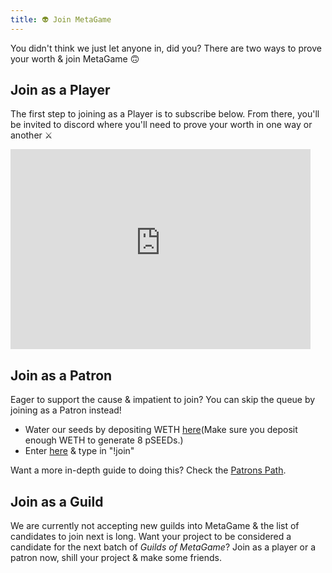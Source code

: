 ```yaml
---
title: 👽 Join MetaGame
---
```

You didn't think we just let anyone in, did you?
There are two ways to prove your worth & join MetaGame 🙃

## Join as a Player
The first step to joining as a Player is to subscribe below.
From there, you'll be invited to discord where you'll need to prove your worth in one way or another ⚔️

<iframe 
    src="https://metagame.substack.com/embed" 
    width="480" 
    height="320" 
    frameBorder="0" 
    scrolling="no"
></iframe>

## Join as a Patron
Eager to support the cause & impatient to join?
You can skip the queue by joining as a Patron instead!
- Water our seeds by depositing WETH [here](https://pools.balancer.exchange/#/pool/0xea05a15dbce2eb543ffda16950e95b2bd2e40d0e/)(Make sure you deposit enough WETH to generate 8 pSEEDs.)
- Enter [here](https://discord.gg/d3rurFAK6M) & type in "!join"

Want a more in-depth guide to doing this? Check the [Patrons Path](https://www.notion.so/Patron-Path-1db90c8bb4c84398a6fe1f672ea5e855).

## Join as a Guild
We are currently not accepting new guilds into MetaGame & the list of candidates to join next is long. Want your project to be considered a candidate for the next batch of *Guilds of MetaGame*? Join as a player or a patron now, shill your project & make some friends.
